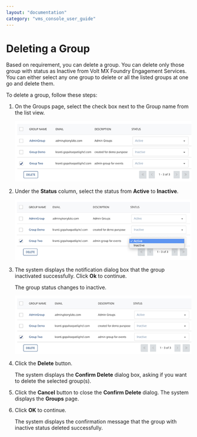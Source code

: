 ```yaml
---
layout: "documentation"
category: "vms_console_user_guide"
---
```

                             


Deleting a Group
================

Based on requirement, you can delete a group. You can delete only those group with status as Inactive from Volt MX Foundry Engagement Services. You can either select any one group to delete or all the listed groups at one go and delete them.

To delete a group, follow these steps:

1.  On the Groups page, select the check box next to the Group name from the list view.
    
    ![](../Resources/Images/Settings/Admin_Access/Groups/deleteagroup_580x120.png)
    
2.  Under the **Status** column, select the status from **Active** to **Inactive**.
    
    ![](../Resources/Images/Settings/Admin_Access/Groups/deleteagroup2_580x116.png)
    
3.  The system displays the notification dialog box that the group inactivated successfully. Click **Ok** to continue.
    
    The group status changes to inactive.
    
    ![](../Resources/Images/Settings/Admin_Access/Groups/deleteagroup3_579x120.png)
    
4.  Click the **Delete** button.
    
    The system displays the **Confirm Delete** dialog box, asking if you want to delete the selected group(s).
    
5.  Click the **Cancel** button to close the **Confirm Delete** dialog. The system displays the **Groups** page.
6.  Click **OK** to continue.
    
    The system displays the confirmation message that the group with inactive status deleted successfully.
